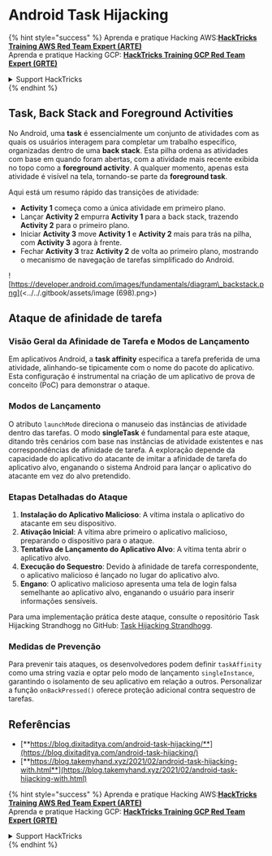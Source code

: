 # Android Task Hijacking

{% hint style="success" %}
Aprenda e pratique Hacking AWS:<img src="/.gitbook/assets/arte.png" alt="" data-size="line">[**HackTricks Training AWS Red Team Expert (ARTE)**](https://training.hacktricks.xyz/courses/arte)<img src="/.gitbook/assets/arte.png" alt="" data-size="line">\
Aprenda e pratique Hacking GCP: <img src="/.gitbook/assets/grte.png" alt="" data-size="line">[**HackTricks Training GCP Red Team Expert (GRTE)**<img src="/.gitbook/assets/grte.png" alt="" data-size="line">](https://training.hacktricks.xyz/courses/grte)

<details>

<summary>Support HackTricks</summary>

* Confira os [**planos de assinatura**](https://github.com/sponsors/carlospolop)!
* **Junte-se ao** 💬 [**grupo do Discord**](https://discord.gg/hRep4RUj7f) ou ao [**grupo do telegram**](https://t.me/peass) ou **siga**-nos no **Twitter** 🐦 [**@hacktricks\_live**](https://twitter.com/hacktricks\_live)**.**
* **Compartilhe truques de hacking enviando PRs para o** [**HackTricks**](https://github.com/carlospolop/hacktricks) e [**HackTricks Cloud**](https://github.com/carlospolop/hacktricks-cloud) repositórios do github.

</details>
{% endhint %}

## Task, Back Stack and Foreground Activities

No Android, uma **task** é essencialmente um conjunto de atividades com as quais os usuários interagem para completar um trabalho específico, organizadas dentro de uma **back stack**. Esta pilha ordena as atividades com base em quando foram abertas, com a atividade mais recente exibida no topo como a **foreground activity**. A qualquer momento, apenas esta atividade é visível na tela, tornando-se parte da **foreground task**.

Aqui está um resumo rápido das transições de atividade:

* **Activity 1** começa como a única atividade em primeiro plano.
* Lançar **Activity 2** empurra **Activity 1** para a back stack, trazendo **Activity 2** para o primeiro plano.
* Iniciar **Activity 3** move **Activity 1** e **Activity 2** mais para trás na pilha, com **Activity 3** agora à frente.
* Fechar **Activity 3** traz **Activity 2** de volta ao primeiro plano, mostrando o mecanismo de navegação de tarefas simplificado do Android.

![https://developer.android.com/images/fundamentals/diagram\_backstack.png](<../../.gitbook/assets/image (698).png>)

## Ataque de afinidade de tarefa

### Visão Geral da Afinidade de Tarefa e Modos de Lançamento

Em aplicativos Android, a **task affinity** especifica a tarefa preferida de uma atividade, alinhando-se tipicamente com o nome do pacote do aplicativo. Esta configuração é instrumental na criação de um aplicativo de prova de conceito (PoC) para demonstrar o ataque.

### Modos de Lançamento

O atributo `launchMode` direciona o manuseio das instâncias de atividade dentro das tarefas. O modo **singleTask** é fundamental para este ataque, ditando três cenários com base nas instâncias de atividade existentes e nas correspondências de afinidade de tarefa. A exploração depende da capacidade do aplicativo do atacante de imitar a afinidade de tarefa do aplicativo alvo, enganando o sistema Android para lançar o aplicativo do atacante em vez do alvo pretendido.

### Etapas Detalhadas do Ataque

1. **Instalação do Aplicativo Malicioso**: A vítima instala o aplicativo do atacante em seu dispositivo.
2. **Ativação Inicial**: A vítima abre primeiro o aplicativo malicioso, preparando o dispositivo para o ataque.
3. **Tentativa de Lançamento do Aplicativo Alvo**: A vítima tenta abrir o aplicativo alvo.
4. **Execução do Sequestro**: Devido à afinidade de tarefa correspondente, o aplicativo malicioso é lançado no lugar do aplicativo alvo.
5. **Engano**: O aplicativo malicioso apresenta uma tela de login falsa semelhante ao aplicativo alvo, enganando o usuário para inserir informações sensíveis.

Para uma implementação prática deste ataque, consulte o repositório Task Hijacking Strandhogg no GitHub: [Task Hijacking Strandhogg](https://github.com/az0mb13/Task\_Hijacking\_Strandhogg).

### Medidas de Prevenção

Para prevenir tais ataques, os desenvolvedores podem definir `taskAffinity` como uma string vazia e optar pelo modo de lançamento `singleInstance`, garantindo o isolamento de seu aplicativo em relação a outros. Personalizar a função `onBackPressed()` oferece proteção adicional contra sequestro de tarefas.

## **Referências**

* [**https://blog.dixitaditya.com/android-task-hijacking/**](https://blog.dixitaditya.com/android-task-hijacking/)
* [**https://blog.takemyhand.xyz/2021/02/android-task-hijacking-with.html**](https://blog.takemyhand.xyz/2021/02/android-task-hijacking-with.html)


{% hint style="success" %}
Aprenda e pratique Hacking AWS:<img src="/.gitbook/assets/arte.png" alt="" data-size="line">[**HackTricks Training AWS Red Team Expert (ARTE)**](https://training.hacktricks.xyz/courses/arte)<img src="/.gitbook/assets/arte.png" alt="" data-size="line">\
Aprenda e pratique Hacking GCP: <img src="/.gitbook/assets/grte.png" alt="" data-size="line">[**HackTricks Training GCP Red Team Expert (GRTE)**<img src="/.gitbook/assets/grte.png" alt="" data-size="line">](https://training.hacktricks.xyz/courses/grte)

<details>

<summary>Support HackTricks</summary>

* Confira os [**planos de assinatura**](https://github.com/sponsors/carlospolop)!
* **Junte-se ao** 💬 [**grupo do Discord**](https://discord.gg/hRep4RUj7f) ou ao [**grupo do telegram**](https://t.me/peass) ou **siga**-nos no **Twitter** 🐦 [**@hacktricks\_live**](https://twitter.com/hacktricks\_live)**.**
* **Compartilhe truques de hacking enviando PRs para o** [**HackTricks**](https://github.com/carlospolop/hacktricks) e [**HackTricks Cloud**](https://github.com/carlospolop/hacktricks-cloud) repositórios do github.

</details>
{% endhint %}

